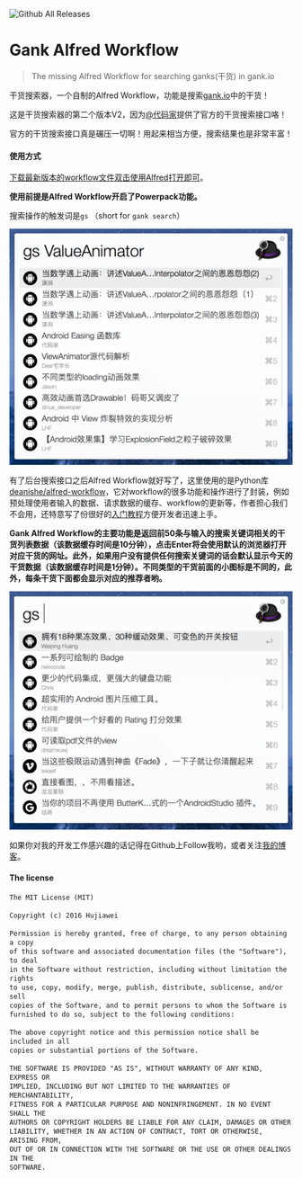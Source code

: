 ![Github All Releases](https://img.shields.io/github/downloads/hujiaweibujidao/Gank-Alfred-Workflow/total.svg)

# Gank Alfred Workflow

>  The missing Alfred Workflow for searching ganks(干货) in gank.io

干货搜索器，一个自制的Alfred Workflow，功能是搜索[gank.io](http://gank.io)中的干货！

这是干货搜索器的第二个版本V2，因为[@代码家](https://github.com/daimajia)提供了官方的干货搜索接口咯！

官方的干货搜索接口真是碾压一切啊！用起来相当方便，搜索结果也是非常丰富！

#### 使用方式

[下载最新版本的workflow文件双击使用Alfred打开即可](https://github.com/hujiaweibujidao/Gank-Alfred-Workflow/releases)。  

**使用前提是Alfred Workflow开启了Powerpack功能。**

搜索操作的触发词是`gs` （short for `gank search`）

![img](images/gs_valueanimator.png)

有了后台搜索接口之后Alfred Workflow就好写了，这里使用的是Python库[deanishe/alfred-workflow](https://github.com/deanishe/alfred-workflow/)，它对workflow的很多功能和操作进行了封装，例如预处理使用者输入的数据、请求数据的缓存、workflow的更新等，作者担心我们不会用，还特意写了份很好的[入门教程](http://www.deanishe.net/alfred-workflow/tutorial.html)方便开发者迅速上手。

**Gank Alfred Workflow的主要功能是返回前50条与输入的搜索关键词相关的干货列表数据（该数据缓存时间是10分钟），点击Enter将会使用默认的浏览器打开对应干货的网址。此外，如果用户没有提供任何搜索关键词的话会默认显示今天的干货数据（该数据缓存时间是1分钟）。不同类型的干货前面的小图标是不同的，此外，每条干货下面都会显示对应的推荐者哟。** 

![img](images/gs_today.png)

如果你对我的开发工作感兴趣的话记得在Github上Follow我哟，或者关注[我的博客](http://hujiaweibujidao.github.io/)。

#### The license

```
The MIT License (MIT)

Copyright (c) 2016 Hujiawei

Permission is hereby granted, free of charge, to any person obtaining a copy
of this software and associated documentation files (the "Software"), to deal
in the Software without restriction, including without limitation the rights
to use, copy, modify, merge, publish, distribute, sublicense, and/or sell
copies of the Software, and to permit persons to whom the Software is
furnished to do so, subject to the following conditions:

The above copyright notice and this permission notice shall be included in all
copies or substantial portions of the Software.

THE SOFTWARE IS PROVIDED "AS IS", WITHOUT WARRANTY OF ANY KIND, EXPRESS OR
IMPLIED, INCLUDING BUT NOT LIMITED TO THE WARRANTIES OF MERCHANTABILITY,
FITNESS FOR A PARTICULAR PURPOSE AND NONINFRINGEMENT. IN NO EVENT SHALL THE
AUTHORS OR COPYRIGHT HOLDERS BE LIABLE FOR ANY CLAIM, DAMAGES OR OTHER
LIABILITY, WHETHER IN AN ACTION OF CONTRACT, TORT OR OTHERWISE, ARISING FROM,
OUT OF OR IN CONNECTION WITH THE SOFTWARE OR THE USE OR OTHER DEALINGS IN THE
SOFTWARE.
```



